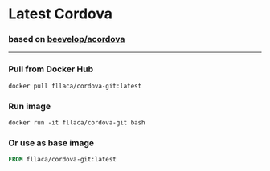 
# Latest Cordova
### based on [beevelop/acordova](https://github.com/beevelop/docker-cordova)
----
### Pull from Docker Hub
```
docker pull fllaca/cordova-git:latest
```

### Run image
```
docker run -it fllaca/cordova-git bash
```

### Or use as base image
```Dockerfile
FROM fllaca/cordova-git:latest
```